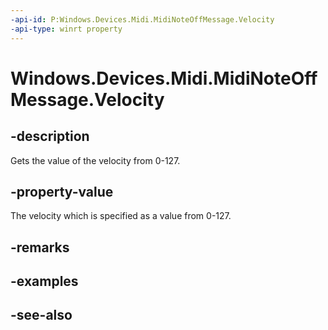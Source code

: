 ----api-id: P:Windows.Devices.Midi.MidiNoteOffMessage.Velocity
-api-type: winrt property
---<!-- Property syntaxpublic byte Velocity { get; }--># Windows.Devices.Midi.MidiNoteOffMessage.Velocity## -descriptionGets the value of the velocity from 0-127.## -property-valueThe velocity which is specified as a value from 0-127.## -remarks## -examples## -see-also